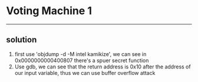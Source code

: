 # Voting Machine 1
---
## solution
1. first use 'objdump -d -M intel kamikize', we can see in 0x0000000000400807 there's a spuer secret function
2. Use gdb, we can see that the return address is 0x10 after the address of our input variable, thus we can use buffer overflow attack

